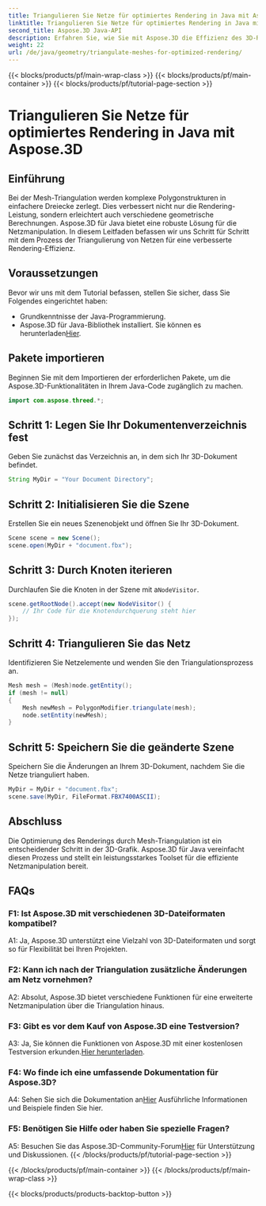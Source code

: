 ```yaml
---
title: Triangulieren Sie Netze für optimiertes Rendering in Java mit Aspose.3D
linktitle: Triangulieren Sie Netze für optimiertes Rendering in Java mit Aspose.3D
second_title: Aspose.3D Java-API
description: Erfahren Sie, wie Sie mit Aspose.3D die Effizienz des 3D-Renderings in Java steigern. Triangulieren Sie Netze für optimale Leistung.
weight: 22
url: /de/java/geometry/triangulate-meshes-for-optimized-rendering/
---
```


{{< blocks/products/pf/main-wrap-class >}}
{{< blocks/products/pf/main-container >}}
{{< blocks/products/pf/tutorial-page-section >}}

# Triangulieren Sie Netze für optimiertes Rendering in Java mit Aspose.3D

## Einführung

Bei der Mesh-Triangulation werden komplexe Polygonstrukturen in einfachere Dreiecke zerlegt. Dies verbessert nicht nur die Rendering-Leistung, sondern erleichtert auch verschiedene geometrische Berechnungen. Aspose.3D für Java bietet eine robuste Lösung für die Netzmanipulation. In diesem Leitfaden befassen wir uns Schritt für Schritt mit dem Prozess der Triangulierung von Netzen für eine verbesserte Rendering-Effizienz.

## Voraussetzungen

Bevor wir uns mit dem Tutorial befassen, stellen Sie sicher, dass Sie Folgendes eingerichtet haben:

- Grundkenntnisse der Java-Programmierung.
-  Aspose.3D für Java-Bibliothek installiert. Sie können es herunterladen[Hier](https://releases.aspose.com/3d/java/).

## Pakete importieren

Beginnen Sie mit dem Importieren der erforderlichen Pakete, um die Aspose.3D-Funktionalitäten in Ihrem Java-Code zugänglich zu machen.

```java
import com.aspose.threed.*;
```

## Schritt 1: Legen Sie Ihr Dokumentenverzeichnis fest

Geben Sie zunächst das Verzeichnis an, in dem sich Ihr 3D-Dokument befindet.

```java
String MyDir = "Your Document Directory";
```

## Schritt 2: Initialisieren Sie die Szene

Erstellen Sie ein neues Szenenobjekt und öffnen Sie Ihr 3D-Dokument.

```java
Scene scene = new Scene();
scene.open(MyDir + "document.fbx");
```

## Schritt 3: Durch Knoten iterieren

 Durchlaufen Sie die Knoten in der Szene mit a`NodeVisitor`.

```java
scene.getRootNode().accept(new NodeVisitor() {
    // Ihr Code für die Knotendurchquerung steht hier
});
```

## Schritt 4: Triangulieren Sie das Netz

Identifizieren Sie Netzelemente und wenden Sie den Triangulationsprozess an.

```java
Mesh mesh = (Mesh)node.getEntity();
if (mesh != null)
{
    Mesh newMesh = PolygonModifier.triangulate(mesh);
    node.setEntity(newMesh);
}
```

## Schritt 5: Speichern Sie die geänderte Szene

Speichern Sie die Änderungen an Ihrem 3D-Dokument, nachdem Sie die Netze trianguliert haben.

```java
MyDir = MyDir + "document.fbx";
scene.save(MyDir, FileFormat.FBX7400ASCII);
```

## Abschluss

Die Optimierung des Renderings durch Mesh-Triangulation ist ein entscheidender Schritt in der 3D-Grafik. Aspose.3D für Java vereinfacht diesen Prozess und stellt ein leistungsstarkes Toolset für die effiziente Netzmanipulation bereit.

## FAQs

### F1: Ist Aspose.3D mit verschiedenen 3D-Dateiformaten kompatibel?

A1: Ja, Aspose.3D unterstützt eine Vielzahl von 3D-Dateiformaten und sorgt so für Flexibilität bei Ihren Projekten.

### F2: Kann ich nach der Triangulation zusätzliche Änderungen am Netz vornehmen?

A2: Absolut, Aspose.3D bietet verschiedene Funktionen für eine erweiterte Netzmanipulation über die Triangulation hinaus.

### F3: Gibt es vor dem Kauf von Aspose.3D eine Testversion?

 A3: Ja, Sie können die Funktionen von Aspose.3D mit einer kostenlosen Testversion erkunden.[Hier herunterladen](https://releases.aspose.com/).

### F4: Wo finde ich eine umfassende Dokumentation für Aspose.3D?

 A4: Sehen Sie sich die Dokumentation an[Hier](https://reference.aspose.com/3d/java/) Ausführliche Informationen und Beispiele finden Sie hier.

### F5: Benötigen Sie Hilfe oder haben Sie spezielle Fragen?

 A5: Besuchen Sie das Aspose.3D-Community-Forum[Hier](https://forum.aspose.com/c/3d/18) für Unterstützung und Diskussionen.
{{< /blocks/products/pf/tutorial-page-section >}}

{{< /blocks/products/pf/main-container >}}
{{< /blocks/products/pf/main-wrap-class >}}

{{< blocks/products/products-backtop-button >}}
